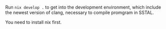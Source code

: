 Run `nix develop .` to get into the development environment, which include the newest version of clang, necessary to compile promgram in SSTAL.

You need to install nix first.
